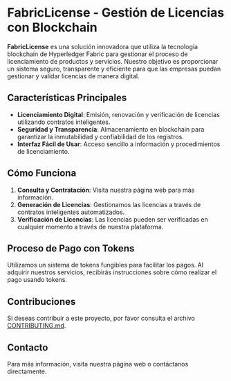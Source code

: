 # FabricLicense - Gestión de Licencias con Blockchain

**FabricLicense** es una solución innovadora que utiliza la tecnología blockchain de Hyperledger Fabric para gestionar el proceso de licenciamiento de productos y servicios. Nuestro objetivo es proporcionar un sistema seguro, transparente y eficiente para que las empresas puedan gestionar y validar licencias de manera digital.

## Características Principales

- **Licenciamiento Digital**: Emisión, renovación y verificación de licencias utilizando contratos inteligentes.
- **Seguridad y Transparencia**: Almacenamiento en blockchain para garantizar la inmutabilidad y confiabilidad de los registros.
- **Interfaz Fácil de Usar**: Acceso sencillo a información y procedimientos de licenciamiento.

## Cómo Funciona

1. **Consulta y Contratación**: Visita nuestra página web para más información.
2. **Generación de Licencias**: Gestionamos las licencias a través de contratos inteligentes automatizados.
3. **Verificación de Licencias**: Las licencias pueden ser verificadas en cualquier momento a través de nuestra plataforma.

## Proceso de Pago con Tokens

Utilizamos un sistema de tokens fungibles para facilitar los pagos. Al adquirir nuestros servicios, recibirás instrucciones sobre cómo realizar el pago usando tokens.

## Contribuciones

Si deseas contribuir a este proyecto, por favor consulta el archivo [CONTRIBUTING.md](CONTRIBUTING.md).

## Contacto

Para más información, visita nuestra página web o contáctanos directamente.
